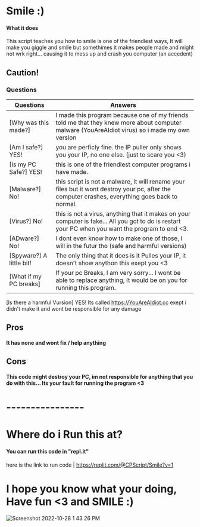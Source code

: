 # Smile :)
#### What it does
This script teaches you how to smile is one of the friendlest ways, It will make you giggle and smile but somethimes it makes people made and might not wrk right... causing it to mess up and crash you computer (an accedent)

## Caution!


### Questions
Questions | Answers
--------- | ---------
[Why was this made?] | I made this program because one of my friends told me that they knew more about computer malware (YouAreAIdiot virus) so i made my own version
[Am I safe?]  YES! | you are perficly fine. the IP puller only shows you your IP, no one else. (just to scare you <3)
[Is my PC Safe?]  YES! | this is one of the friendlest computer programs i have made.
[Malware?]  No! | this script is not a malware, it will rename your files but it wont destroy your pc, after the computer crashes, everything goes back to normal.
[Virus?]  No! | this is not a virus, anything that it makes on your computer is fake... All you got to do is restart your PC when you want the program to end <3.
[ADware?]  No! | I dont even know how to make one of those, I will in the futur tho (safe and harmful versions)
[Spyware?]  A little bit! | The only thing that it does is it Pulles your IP, it doesn't show anython this exept you <3
[What if my PC breaks] | If your pc Breaks, I am very sorry... I wont be able to replace anything, It would be on you for running this program.
[Is there a harmful Vursion]  YES! Its called https://YouAreAIdiot.cc exept i didn't make it and wont be responsible for any damage


## Pros
#### It has none and wont fix / help anything



## Cons
#### This code might destroy your PC, im not responsible for anything that you do with this... Its your fault for running the program <3

# ----------------

# Where do i Run this at?
#### You can run this code in "repl.it"



here is the link to run code  |  https://replit.com/@CPScript/Smile?v=1

# I hope you know what your doing, Have fun <3 and SMILE :)
![Screenshot 2022-10-28 1 43 26 PM](https://user-images.githubusercontent.com/83523587/199275008-d1048126-2b5d-47f3-8971-537a92a1f771.png)
